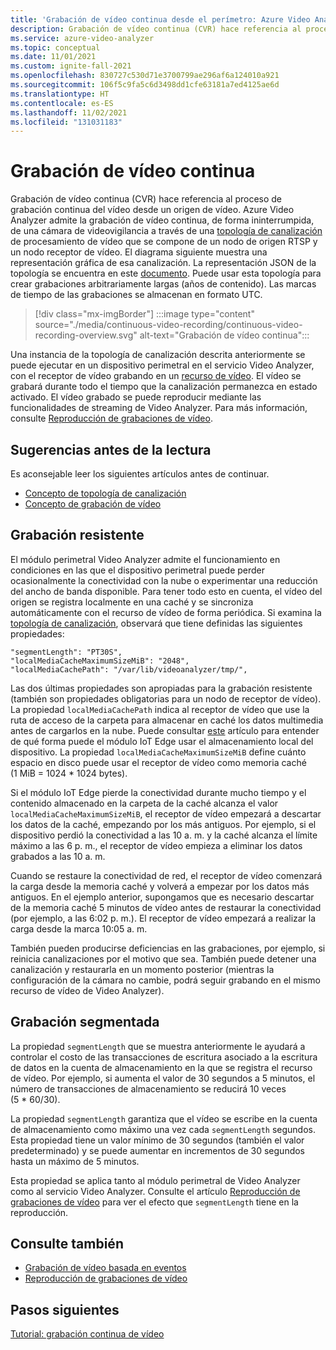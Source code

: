 ```yaml
---
title: 'Grabación de vídeo continua desde el perímetro: Azure Video Analyzer'
description: Grabación de vídeo continua (CVR) hace referencia al proceso de grabación continua desde un origen de vídeo en directo. En este tema se explica qué es CVR y cómo se usa con Azure Video Analyzer.
ms.service: azure-video-analyzer
ms.topic: conceptual
ms.date: 11/01/2021
ms.custom: ignite-fall-2021
ms.openlocfilehash: 830727c530d71e3700799ae296af6a124010a921
ms.sourcegitcommit: 106f5c9fa5c6d3498dd1cfe63181a7ed4125ae6d
ms.translationtype: HT
ms.contentlocale: es-ES
ms.lasthandoff: 11/02/2021
ms.locfileid: "131031183"
---
```

# <a name="continuous-video-recording"></a>Grabación de vídeo continua    

Grabación de vídeo continua (CVR) hace referencia al proceso de grabación continua del vídeo desde un origen de vídeo. Azure Video Analyzer admite la grabación de vídeo continua, de forma ininterrumpida, de una cámara de videovigilancia a través de una [topología de canalización](pipeline.md) de procesamiento de vídeo que se compone de un nodo de origen RTSP y un nodo receptor de vídeo. El diagrama siguiente muestra una representación gráfica de esa canalización. La representación JSON de la topología se encuentra en este [documento](https://raw.githubusercontent.com/Azure/video-analyzer/main/pipelines/live/topologies/cvr-video-sink/topology.json). Puede usar esta topología para crear grabaciones arbitrariamente largas (años de contenido). Las marcas de tiempo de las grabaciones se almacenan en formato UTC.  

> [!div class="mx-imgBorder"]
> :::image type="content" source="./media/continuous-video-recording/continuous-video-recording-overview.svg" alt-text="Grabación de vídeo continua":::

Una instancia de la topología de canalización descrita anteriormente se puede ejecutar en un dispositivo perimetral en el servicio Video Analyzer, con el receptor de vídeo grabando en un [recurso de vídeo](terminology.md#video). El vídeo se grabará durante todo el tiempo que la canalización permanezca en estado activado. El vídeo grabado se puede reproducir mediante las funcionalidades de streaming de Video Analyzer. Para más información, consulte [Reproducción de grabaciones de vídeo](playback-recordings-how-to.md).

## <a name="suggested-pre-reading"></a>Sugerencias antes de la lectura  

Es aconsejable leer los siguientes artículos antes de continuar.

* [Concepto de topología de canalización](pipeline.md)
* [Concepto de grabación de vídeo](video-recording.md) 
 
## <a name="resilient-recording"></a>Grabación resistente

El módulo perimetral Video Analyzer admite el funcionamiento en condiciones en las que el dispositivo perimetral puede perder ocasionalmente la conectividad con la nube o experimentar una reducción del ancho de banda disponible. Para tener todo esto en cuenta, el vídeo del origen se registra localmente en una caché y se sincroniza automáticamente con el recurso de vídeo de forma periódica. Si examina la [topología de canalización](https://raw.githubusercontent.com/Azure/video-analyzer/main/pipelines/live/topologies/cvr-video-sink/topology.json), observará que tiene definidas las siguientes propiedades:

```
"segmentLength": "PT30S",
"localMediaCacheMaximumSizeMiB": "2048",
"localMediaCachePath": "/var/lib/videoanalyzer/tmp/",
```

Las dos últimas propiedades son apropiadas para la grabación resistente (también son propiedades obligatorias para un nodo de receptor de vídeo). La propiedad `localMediaCachePath` indica al receptor de vídeo que use la ruta de acceso de la carpeta para almacenar en caché los datos multimedia antes de cargarlos en la nube. Puede consultar [este](../../iot-edge/how-to-access-host-storage-from-module.md) artículo para entender de qué forma puede el módulo IoT Edge usar el almacenamiento local del dispositivo. La propiedad `localMediaCacheMaximumSizeMiB` define cuánto espacio en disco puede usar el receptor de vídeo como memoria caché (1 MiB = 1024 * 1024 bytes). 

Si el módulo IoT Edge pierde la conectividad durante mucho tiempo y el contenido almacenado en la carpeta de la caché alcanza el valor `localMediaCacheMaximumSizeMiB`, el receptor de vídeo empezará a descartar los datos de la caché, empezando por los más antiguos. Por ejemplo, si el dispositivo perdió la conectividad a las 10 a. m. y la caché alcanza el límite máximo a las 6 p. m., el receptor de vídeo empieza a eliminar los datos grabados a las 10 a. m. 

Cuando se restaure la conectividad de red, el receptor de vídeo comenzará la carga desde la memoria caché y volverá a empezar por los datos más antiguos. En el ejemplo anterior, supongamos que es necesario descartar de la memoria caché 5 minutos de vídeo antes de restaurar la conectividad (por ejemplo, a las 6:02 p. m.). El receptor de vídeo empezará a realizar la carga desde la marca 10:05 a. m.

También pueden producirse deficiencias en las grabaciones, por ejemplo, si reinicia canalizaciones por el motivo que sea. También puede detener una canalización y restaurarla en un momento posterior (mientras la configuración de la cámara no cambie, podrá seguir grabando en el mismo recurso de vídeo de Video Analyzer).

## <a name="segmented-recording"></a>Grabación segmentada  

La propiedad `segmentLength` que se muestra anteriormente le ayudará a controlar el costo de las transacciones de escritura asociado a la escritura de datos en la cuenta de almacenamiento en la que se registra el recurso de vídeo. Por ejemplo, si aumenta el valor de 30 segundos a 5 minutos, el número de transacciones de almacenamiento se reducirá 10 veces (5 * 60/30).

La propiedad `segmentLength` garantiza que el vídeo se escribe en la cuenta de almacenamiento como máximo una vez cada `segmentLength` segundos. Esta propiedad tiene un valor mínimo de 30 segundos (también el valor predeterminado) y se puede aumentar en incrementos de 30 segundos hasta un máximo de 5 minutos.

Esta propiedad se aplica tanto al módulo perimetral de Video Analyzer como al servicio Video Analyzer. Consulte el artículo [Reproducción de grabaciones de vídeo](playback-recordings-how-to.md) para ver el efecto que `segmentLength` tiene en la reproducción.

## <a name="see-also"></a>Consulte también

* [Grabación de vídeo basada en eventos](event-based-video-recording-concept.md) 
* [Reproducción de grabaciones de vídeo](playback-recordings-how-to.md) 

## <a name="next-steps"></a>Pasos siguientes

[Tutorial: grabación continua de vídeo](edge/use-continuous-video-recording.md) 
